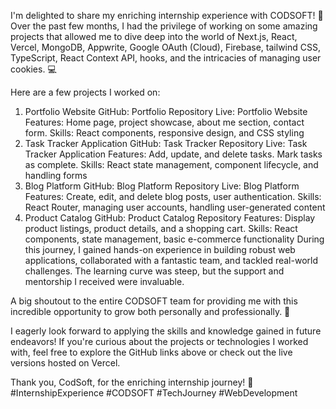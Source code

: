 I'm delighted to share my enriching internship experience with CODSOFT! 🌟 Over the past few months, I had the privilege of working on some amazing projects that allowed me to dive deep into the world of Next.js, React, Vercel, MongoDB, Appwrite, Google OAuth (Cloud), Firebase, tailwind CSS, TypeScript, React Context API, hooks, and the intricacies of managing user cookies. 💻

Here are a few projects I worked on:

1. Portfolio Website
GitHub: Portfolio Repository
Live: Portfolio Website
Features:
Home page, project showcase, about me section, contact form.
Skills:
React components, responsive design, and CSS styling
2. Task Tracker Application
GitHub: Task Tracker Repository
Live: Task Tracker Application
Features:
Add, update, and delete tasks. Mark tasks as complete.
Skills:
React state management, component lifecycle, and handling forms
3. Blog Platform
GitHub: Blog Platform Repository
Live: Blog Platform
Features:
Create, edit, and delete blog posts, user authentication.
Skills:
React Router, managing user accounts, handling user-generated content
4. Product Catalog
GitHub: Product Catalog Repository
Features:
Display product listings, product details, and a shopping cart.
Skills:
React components, state management, basic e-commerce functionality
During this journey, I gained hands-on experience in building robust web applications, collaborated with a fantastic team, and tackled real-world challenges. The learning curve was steep, but the support and mentorship I received were invaluable.

A big shoutout to the entire CODSOFT team for providing me with this incredible opportunity to grow both personally and professionally. 🙌

I eagerly look forward to applying the skills and knowledge gained in future endeavors! If you're curious about the projects or technologies I worked with, feel free to explore the GitHub links above or check out the live versions hosted on Vercel.

Thank you, CodSoft, for the enriching internship journey! 🚀 #InternshipExperience #CODSOFT #TechJourney #WebDevelopment
